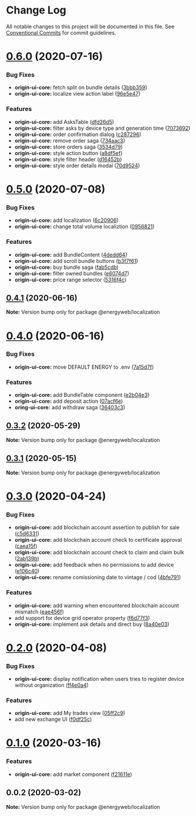 # Change Log

All notable changes to this project will be documented in this file. See
[Conventional Commits](https://conventionalcommits.org) for commit guidelines.

# [0.6.0](https://github.com/energywebfoundation/origin/compare/@energyweb/localization@0.5.0...@energyweb/localization@0.6.0) (2020-07-16)

### Bug Fixes

-   **origin-ui-core:** fetch split on bundle details
    ([3bbb359](https://github.com/energywebfoundation/origin/commit/3bbb3595b2aa4bcb51b97487dbea90af0153c1ed))
-   **origin-ui-core:** localize view action label
    ([96e5e47](https://github.com/energywebfoundation/origin/commit/96e5e47a9ca71b7bbe774a7ccb27f37ce5a03ba6))

### Features

-   **origin-ui-core:** add AsksTable
    ([dfd26d5](https://github.com/energywebfoundation/origin/commit/dfd26d5cef56b8ff9f12232c410819b74d0ba3a7))
-   **origin-ui-core:** filter asks by device type and generation time
    ([7073692](https://github.com/energywebfoundation/origin/commit/7073692dae35d7c3996a8a4f716b0d2432c050a1))
-   **origin-ui-core:** order confirmation dialog
    ([c287296](https://github.com/energywebfoundation/origin/commit/c2872960bc92e175e1061861e4e1c924d006d898))
-   **origin-ui-core:** remove order saga
    ([734aac3](https://github.com/energywebfoundation/origin/commit/734aac39b4f71bc090de588f921e9e19e95cd83d))
-   **origin-ui-core:** store orders saga
    ([3534d79](https://github.com/energywebfoundation/origin/commit/3534d79d8f68e498be1a2c1b1e16ceca5130931f))
-   **origin-ui-core:** style action button
    ([a8df5ef](https://github.com/energywebfoundation/origin/commit/a8df5efc88eb68f034ce739b03470d80ee828cfc))
-   **origin-ui-core:** style filter header
    ([d16452b](https://github.com/energywebfoundation/origin/commit/d16452ba1331244fc2ced83af8ad218db68d967f))
-   **origin-ui-core:** style order details modal
    ([70d9524](https://github.com/energywebfoundation/origin/commit/70d95240474ba8bb7693bea097c5655a758e7557))

# [0.5.0](https://github.com/energywebfoundation/origin/compare/@energyweb/localization@0.4.1...@energyweb/localization@0.5.0) (2020-07-08)

### Bug Fixes

-   **origin-ui-core:** add localization
    ([6c20906](https://github.com/energywebfoundation/origin/commit/6c20906c1dd2c796d03acff6d8971158ceee8cf3))
-   **origin-ui-core:** change total volume localiztion
    ([0956821](https://github.com/energywebfoundation/origin/commit/0956821b4ae67cd9fa30a42bb3139ae3bc051a47))

### Features

-   **origin-ui-core:** add BundleContent
    ([4dedd64](https://github.com/energywebfoundation/origin/commit/4dedd640666c8c874e6167f59f3d8c2f6c1d56de))
-   **origin-ui-core:** add scroll bundle buttons
    ([b3f7f61](https://github.com/energywebfoundation/origin/commit/b3f7f610c3c3b870709b2e05063ce19867d560e7))
-   **origin-ui-core:** buy bundle saga
    ([fab5cdb](https://github.com/energywebfoundation/origin/commit/fab5cdbd9118f204bf0006942191608b11c7c3f7))
-   **origin-ui-core:** filter owned bundles
    ([e6074d7](https://github.com/energywebfoundation/origin/commit/e6074d7c52e368b5bb7f8701be0bda38cd1b5948))
-   **origin-ui-core:** price range selector
    ([5316f4c](https://github.com/energywebfoundation/origin/commit/5316f4c37618628b7053855044bd21e44b4f272c))

## [0.4.1](https://github.com/energywebfoundation/origin/compare/@energyweb/localization@0.4.0...@energyweb/localization@0.4.1) (2020-06-16)

**Note:** Version bump only for package @energyweb/localization

# [0.4.0](https://github.com/energywebfoundation/origin/compare/@energyweb/localization@0.3.2...@energyweb/localization@0.4.0) (2020-06-16)

### Bug Fixes

-   **origin-ui-core:** move DEFAULT ENERGY to .env
    ([7a15d7f](https://github.com/energywebfoundation/origin/commit/7a15d7fd4861667081c1ea6b4013211191a99b5e))

### Features

-   **origin-ui-core:** add BundleTable component
    ([e2b04e3](https://github.com/energywebfoundation/origin/commit/e2b04e307f448d7db4396318cb02003f001e9766))
-   **origin-ui-core:** add deposit action
    ([07acf6e](https://github.com/energywebfoundation/origin/commit/07acf6e17d8df816671438d26dd90cf5f9532445))
-   **oring-ui-core:** add withdraw saga
    ([36403c3](https://github.com/energywebfoundation/origin/commit/36403c3fb0acc50b70e7d1350bcef0e3b05062ec))

## [0.3.2](https://github.com/energywebfoundation/origin/compare/@energyweb/localization@0.3.1...@energyweb/localization@0.3.2) (2020-05-29)

**Note:** Version bump only for package @energyweb/localization

## [0.3.1](https://github.com/energywebfoundation/origin/compare/@energyweb/localization@0.3.0...@energyweb/localization@0.3.1) (2020-05-15)

**Note:** Version bump only for package @energyweb/localization

# [0.3.0](https://github.com/energywebfoundation/origin/compare/@energyweb/localization@0.2.0...@energyweb/localization@0.3.0) (2020-04-24)

### Bug Fixes

-   **origin-ui-core:** add blockchain account assertion to publish for sale
    ([c5d6331](https://github.com/energywebfoundation/origin/commit/c5d6331c41797b12b5e981c379370e591e26d483))
-   **origin-ui-core:** add blockchain account check to certificate approval
    ([caea15f](https://github.com/energywebfoundation/origin/commit/caea15f3bf496c76434a6db38bb48307c080d0dd))
-   **origin-ui-core:** add blockchain account check to claim and claim bulk
    ([2ab139b](https://github.com/energywebfoundation/origin/commit/2ab139be76d2dac1e72e2de470f4aca64adec4db))
-   **origin-ui-core:** add feedback when no permissions to add device
    ([e106c40](https://github.com/energywebfoundation/origin/commit/e106c40331acf9ad3a1d9f6cdcdfe5374c80a6fa))
-   **origin-ui-core:** rename comissioning date to vintage / cod
    ([4bfe791](https://github.com/energywebfoundation/origin/commit/4bfe7917d5adccbd3bcbd6117feffcf5301d9e3f))

### Features

-   **origin-ui-core:** add warning when encountered blockchain account mismatch
    ([eae456f](https://github.com/energywebfoundation/origin/commit/eae456f8eccb95f9c6c8befa58f1e7f76883ff3f))
-   add support for device grid operator property
    ([f6d77f3](https://github.com/energywebfoundation/origin/commit/f6d77f327a7676c3e742cc8a022e5c085cf66e39))
-   **origin-ui-core:** implement ask details and direct buy
    ([8a40e03](https://github.com/energywebfoundation/origin/commit/8a40e03e24a551547a5a2584b3741f6201165d6e))

# [0.2.0](https://github.com/energywebfoundation/origin/compare/@energyweb/localization@0.1.0...@energyweb/localization@0.2.0) (2020-04-08)

### Bug Fixes

-   **origin-ui-core:** display notification when users tries to register device
    without organization
    ([ff4e0a4](https://github.com/energywebfoundation/origin/commit/ff4e0a44bc5c88f1028699872143a9a8e69c9163))

### Features

-   **origin-ui-core:** add My trades view
    ([05ff2c9](https://github.com/energywebfoundation/origin/commit/05ff2c9a8056e31a0249ec9d881cbefc79cc887a))
-   add new exchange UI
    ([f0df25c](https://github.com/energywebfoundation/origin/commit/f0df25c9736b99713da1d4b7f53e73a8e7530b84))

# [0.1.0](https://github.com/energywebfoundation/origin/compare/@energyweb/localization@0.0.2...@energyweb/localization@0.1.0) (2020-03-16)

### Features

-   **origin-ui-core:** add market component
    ([f21611e](https://github.com/energywebfoundation/origin/commit/f21611e1a01105c5489535fb57d02552b2553c23))

## 0.0.2 (2020-03-02)

**Note:** Version bump only for package @energyweb/localization
